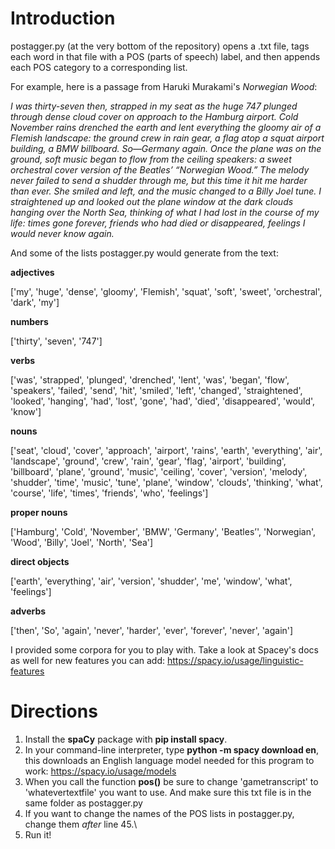 # Introduction
postagger.py (at the very bottom of the repository) opens a .txt file, tags each word in that file with a POS (parts of speech) label, and then appends each POS category to a corresponding list. 

For example, here is a passage from Haruki Murakami's *Norwegian Wood*:

*I was thirty-seven then, strapped in my seat as the huge 747 plunged through dense cloud cover on approach to the Hamburg airport. Cold November rains drenched the earth and lent everything the gloomy air of a Flemish landscape: the ground crew in rain gear, a flag atop a squat airport building, a BMW billboard. So—Germany again. Once the plane was on the ground, soft music began to flow from the ceiling speakers: a sweet orchestral cover version of the Beatles’ “Norwegian Wood.” The melody never failed to send a shudder through me, but this time it hit me harder than ever. She smiled and left, and the music changed to a Billy Joel tune. I straightened up and looked out the plane window at the dark clouds hanging over the North Sea, thinking of what I had lost in the course of my life: times gone forever, friends who had died or disappeared, feelings I would never know again.*

And some of the lists postagger.py would generate from the text:

**adjectives**

['my', 'huge', 'dense', 'gloomy', 'Flemish', 'squat', 'soft', 'sweet', 'orchestral', 'dark', 'my']

**numbers**

['thirty', 'seven', '747']

**verbs**

['was', 'strapped', 'plunged', 'drenched', 'lent', 'was', 'began', 'flow', 'speakers', 'failed', 'send', 'hit', 'smiled', 'left', 'changed', 'straightened', 'looked', 'hanging', 'had', 'lost', 'gone', 'had', 'died', 'disappeared', 'would', 'know']

**nouns**

['seat', 'cloud', 'cover', 'approach', 'airport', 'rains', 'earth', 'everything', 'air', 'landscape', 'ground', 'crew', 'rain', 'gear', 'flag', 'airport', 'building', 'billboard', 'plane', 'ground', 'music', 'ceiling', 'cover', 'version', 'melody', 'shudder', 'time', 'music', 'tune', 'plane', 'window', 'clouds', 'thinking', 'what', 'course', 'life', 'times', 'friends', 'who', 'feelings']

**proper nouns**

['Hamburg', 'Cold', 'November', 'BMW', 'Germany', 'Beatles’', 'Norwegian', 'Wood', 'Billy', 'Joel', 'North', 'Sea']

**direct objects**

['earth', 'everything', 'air', 'version', 'shudder', 'me', 'window', 'what', 'feelings']

**adverbs**

['then', 'So', 'again', 'never', 'harder', 'ever', 'forever', 'never', 'again']

I provided some corpora for you to play with. Take a look at Spacey's docs as well for new features you can add: https://spacy.io/usage/linguistic-features

# Directions
1.  Install the **spaCy** package with **pip install spacy**.
2.  In your command-line interpreter, type **python -m spacy download en**, this downloads an English language model needed for this program to work: https://spacy.io/usage/models
3.  When you call the function **pos()** be sure to change 'gametranscript' to 'whatevertextfile' you want to use. And make sure this txt file is in the same folder as postagger.py
4.  If you want to change the names of the POS lists in postagger.py, change them *after* line 45.\
5. Run it!

